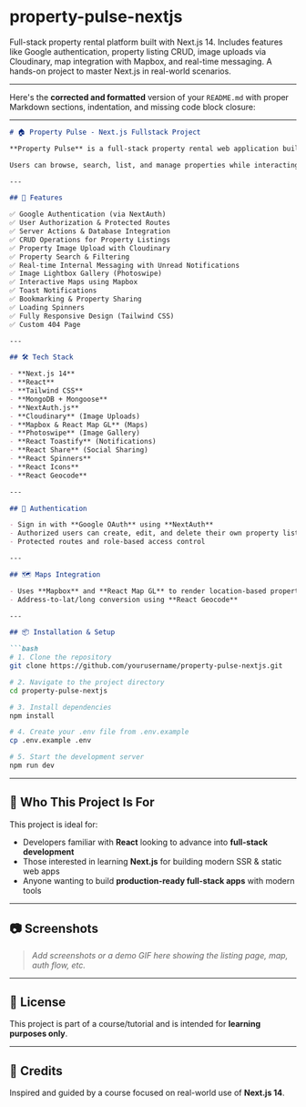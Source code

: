 # property-pulse-nextjs
Full-stack property rental platform built with Next.js 14. Includes features like Google authentication, property listing CRUD, image uploads via Cloudinary, map integration with Mapbox, and real-time messaging. A hands-on project to master Next.js in real-world scenarios.

---
Here's the **corrected and formatted** version of your `README.md` with proper Markdown sections, indentation, and missing code block closure:

---

```markdown
# 🏠 Property Pulse - Next.js Fullstack Project

**Property Pulse** is a full-stack property rental web application built using **Next.js 14**. This hands-on project is designed to teach you how to build real-world applications with Next.js, including both server-side rendered and statically generated pages.

Users can browse, search, list, and manage properties while interacting with features like authentication, image uploads, bookmarking, and messaging.

---

## 🚀 Features

✅ Google Authentication (via NextAuth)  
✅ User Authorization & Protected Routes  
✅ Server Actions & Database Integration  
✅ CRUD Operations for Property Listings  
✅ Property Image Upload with Cloudinary  
✅ Property Search & Filtering  
✅ Real-time Internal Messaging with Unread Notifications  
✅ Image Lightbox Gallery (Photoswipe)  
✅ Interactive Maps using Mapbox  
✅ Toast Notifications  
✅ Bookmarking & Property Sharing  
✅ Loading Spinners  
✅ Fully Responsive Design (Tailwind CSS)  
✅ Custom 404 Page

---

## 🛠️ Tech Stack

- **Next.js 14**
- **React**
- **Tailwind CSS**
- **MongoDB + Mongoose**
- **NextAuth.js**
- **Cloudinary** (Image Uploads)
- **Mapbox & React Map GL** (Maps)
- **Photoswipe** (Image Gallery)
- **React Toastify** (Notifications)
- **React Share** (Social Sharing)
- **React Spinners**
- **React Icons**
- **React Geocode**

---

## 🔐 Authentication

- Sign in with **Google OAuth** using **NextAuth**
- Authorized users can create, edit, and delete their own property listings
- Protected routes and role-based access control

---

## 🗺️ Maps Integration

- Uses **Mapbox** and **React Map GL** to render location-based property data
- Address-to-lat/long conversion using **React Geocode**

---

## 📦 Installation & Setup

```bash
# 1. Clone the repository
git clone https://github.com/yourusername/property-pulse-nextjs.git

# 2. Navigate to the project directory
cd property-pulse-nextjs

# 3. Install dependencies
npm install

# 4. Create your .env file from .env.example
cp .env.example .env

# 5. Start the development server
npm run dev
```

---

## 🧠 Who This Project Is For

This project is ideal for:

- Developers familiar with **React** looking to advance into **full-stack development**
- Those interested in learning **Next.js** for building modern SSR & static web apps
- Anyone wanting to build **production-ready full-stack apps** with modern tools

---

## 📷 Screenshots

> _Add screenshots or a demo GIF here showing the listing page, map, auth flow, etc._

---

## 📄 License

This project is part of a course/tutorial and is intended for **learning purposes only**.

---

## 🙌 Credits

Inspired and guided by a course focused on real-world use of **Next.js 14**.
```
